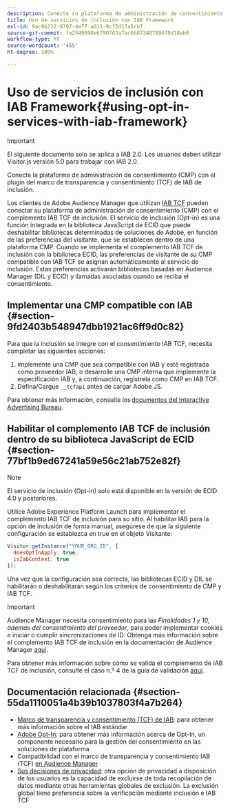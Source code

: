 ```yaml
---
description: Conecte su plataforma de administración de consentimiento (CMP) con el complemento de Audience Manager de inclusión para el marco de transparencia y consentimiento de IAB (TCF).
title: Uso de servicios de inclusión con IAB Framework
exl-id: 9ac9b232-0797-4e77-a611-9cf5d17a5cb7
source-git-commit: fa2549090e6790763a7ac6b87348789678d18ab6
workflow-type: ht
source-wordcount: '465'
ht-degree: 100%

---
```


# Uso de servicios de inclusión con IAB Framework{#using-opt-in-services-with-iab-framework}

>[!IMPORTANT]
>
>El siguiente documento solo se aplica a IAB 2.0. Los usuarios deben utilizar Visitor.js versión 5.0 para trabajar con IAB 2.0.

Conecte la plataforma de administración de consentimiento (CMP) con el plugin del marco de transparencia y consentimiento (TCF) de IAB de inclusión.

Los clientes de Adobe Audience Manager que utilizan [IAB TCF](https://iabtechlab.com/standards/gdpr-transparency-and-consent-framework/) pueden conectar su plataforma de administración de consentimiento (CMP) con el complemento IAB TCF de inclusión. El servicio de inclusión (Opt-in) es una función integrada en la biblioteca JavaScript de ECID que puede deshabilitar bibliotecas determinadas de soluciones de Adobe, en función de las preferencias del visitante, que se establecen dentro de una plataforma CMP. Cuando se implementa el complemento IAB TCF de inclusión con la biblioteca ECID, las preferencias de visitante de su CMP compatible con IAB TCF se asignan automáticamente al servicio de inclusión. Estas preferencias activarán bibliotecas basadas en Audience Manager (DIL y ECID) y llamadas asociadas cuando se reciba el consentimiento.

## Implementar una CMP compatible con IAB {#section-9fd2403b548947dbb1921ac6ff9d0c82}

Para que la inclusión se integre con el consentimiento IAB TCF, necesita completar las siguientes acciones:

1. Implemente una CMP que sea compatible con IAB y esté registrada como proveedor IAB, o desarrolle una CMP interna que implemente la especificación IAB y, a continuación, regístrela como CMP en IAB TCF.
1. Defina/Cargue `__tcfapi` antes de cargar Adobe JS.

Para obtener más información, consulte los [documentos del Interactive Advertising Bureau](https://github.com/InteractiveAdvertisingBureau/GDPR-Transparency-and-Consent-Framework/blob/master/TCFv2/TCF-Implementation-Guidelines.md).

## Habilitar el complemento IAB TCF de inclusión dentro de su biblioteca JavaScript de ECID {#section-77bf1b9ed67241a59e56c21ab752e82f}

>[!NOTE]
>
>El servicio de inclusión (Opt-in) solo está disponible en la versión de ECID 4.0 y posteriores.

Utilice Adobe Experience Platform Launch para implementar el complemento IAB TCF de inclusión para su sitio. Al habilitar IAB para la opción de inclusión de forma manual, asegúrese de que la siguiente configuración se establezca en true en el objeto Visitante:

```javascript
Visitor.getInstance("YOUR_ORG_ID", {  
  doesOptInApply: true,
  isIabContext: true
});
```

Una vez que la configuración sea correcta, las bibliotecas ECID y DIL se habilitarán o deshabilitarán según los criterios de consentimiento de CMP y IAB TCF.

>[!IMPORTANT]
>
>Audience Manager necesita consentimiento para las *Finalidades 1 y 10, además del consentimiento del proveedor*, para poder implementar cookies e iniciar o cumplir sincronizaciones de ID. Obtenga más información sobre el complemento IAB TCF de inclusión en la documentación de Audience Manager [aquí](https://docs.adobe.com/content/help/es-ES/audience-manager/user-guide/overview/data-privacy/consent-management/aam-iab-plugin.html).

Para obtener más información sobre cómo se valida el complemento de IAB TCF de inclusión, consulte el caso n.º 4 de la guía de validación [aquí](../../implementation-guides/opt-in-service/testing-optin-and-iab-plugin.md#section-ca5c6f92fbdf4fd29b4acb6b644efbd0).

## Documentación relacionada {#section-55da1110051a4b39b1037803f4a7b264}

* [Marco de transparencia y consentimiento (TCF) de IAB](https://iabtechlab.com/standards/gdpr-transparency-and-consent-framework/): para obtener más información sobre el IAB estándar
* [Adobe Opt-In](../../implementation-guides/opt-in-service/optin-overview.md#concept-f9b5db0d27a245fbadd3e19162319360): para obtener más información acerca de Opt-In, un componente necesario para la gestión del consentimiento en las soluciones de plataforma
* Compatibilidad con el marco de transparencia y consentimiento IAB (TCF) [en Audience Manager](https://experienceleague.adobe.com/docs/audience-manager/user-guide/overview/data-privacy/consent-management/aam-iab-plugin.html?lang=es)
* [Sus decisiones de privacidad](https://www.adobe.com/es/privacy/opt-out.html#customeruse): otra opción de privacidad a disposición de los usuarios es la capacidad de excluirse de toda recopilación de datos mediante otras herramientas globales de exclusión. La exclusión global tiene preferencia sobre la verificación mediante inclusión e IAB TCF
